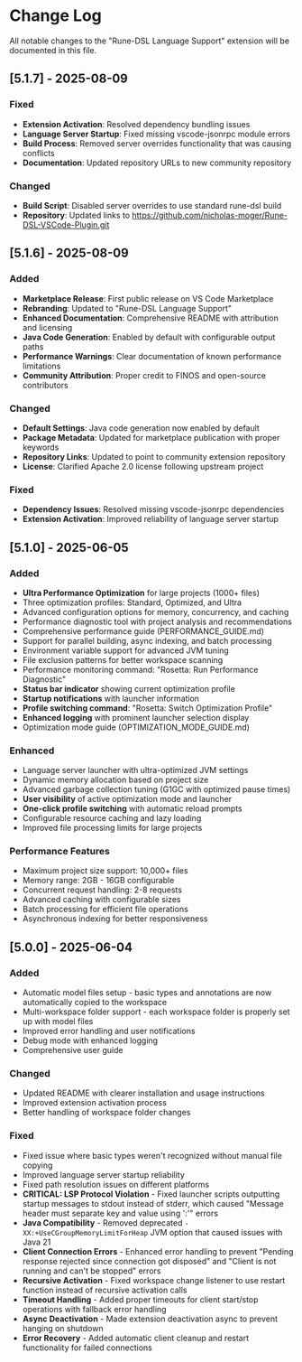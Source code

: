 # Change Log

All notable changes to the "Rune-DSL Language Support" extension will be documented in this file.

## [5.1.7] - 2025-08-09

### Fixed
- **Extension Activation**: Resolved dependency bundling issues
- **Language Server Startup**: Fixed missing vscode-jsonrpc module errors
- **Build Process**: Removed server overrides functionality that was causing conflicts
- **Documentation**: Updated repository URLs to new community repository

### Changed
- **Build Script**: Disabled server overrides to use standard rune-dsl build
- **Repository**: Updated links to https://github.com/nicholas-moger/Rune-DSL-VSCode-Plugin.git

## [5.1.6] - 2025-08-09

### Added
- **Marketplace Release**: First public release on VS Code Marketplace
- **Rebranding**: Updated to "Rune-DSL Language Support" 
- **Enhanced Documentation**: Comprehensive README with attribution and licensing
- **Java Code Generation**: Enabled by default with configurable output paths
- **Performance Warnings**: Clear documentation of known performance limitations
- **Community Attribution**: Proper credit to FINOS and open-source contributors

### Changed
- **Default Settings**: Java code generation now enabled by default
- **Package Metadata**: Updated for marketplace publication with proper keywords
- **Repository Links**: Updated to point to community extension repository
- **License**: Clarified Apache 2.0 license following upstream project

### Fixed
- **Dependency Issues**: Resolved missing vscode-jsonrpc dependencies
- **Extension Activation**: Improved reliability of language server startup

## [5.1.0] - 2025-06-05

### Added
- **Ultra Performance Optimization** for large projects (1000+ files)
- Three optimization profiles: Standard, Optimized, and Ultra
- Advanced configuration options for memory, concurrency, and caching
- Performance diagnostic tool with project analysis and recommendations
- Comprehensive performance guide (PERFORMANCE_GUIDE.md)
- Support for parallel building, async indexing, and batch processing
- Environment variable support for advanced JVM tuning
- File exclusion patterns for better workspace scanning
- Performance monitoring command: "Rosetta: Run Performance Diagnostic"
- **Status bar indicator** showing current optimization profile
- **Startup notifications** with launcher information
- **Profile switching command**: "Rosetta: Switch Optimization Profile"
- **Enhanced logging** with prominent launcher selection display
- Optimization mode guide (OPTIMIZATION_MODE_GUIDE.md)

### Enhanced
- Language server launcher with ultra-optimized JVM settings
- Dynamic memory allocation based on project size
- Advanced garbage collection tuning (G1GC with optimized pause times)
- **User visibility** of active optimization mode and launcher
- **One-click profile switching** with automatic reload prompts
- Configurable resource caching and lazy loading
- Improved file processing limits for large projects

### Performance Features
- Maximum project size support: 10,000+ files
- Memory range: 2GB - 16GB configurable
- Concurrent request handling: 2-8 requests
- Advanced caching with configurable sizes
- Batch processing for efficient file operations
- Asynchronous indexing for better responsiveness

## [5.0.0] - 2025-06-04

### Added
- Automatic model files setup - basic types and annotations are now automatically copied to the workspace
- Multi-workspace folder support - each workspace folder is properly set up with model files
- Improved error handling and user notifications
- Debug mode with enhanced logging
- Comprehensive user guide

### Changed
- Updated README with clearer installation and usage instructions
- Improved extension activation process
- Better handling of workspace folder changes

### Fixed
- Fixed issue where basic types weren't recognized without manual file copying
- Improved language server startup reliability
- Fixed path resolution issues on different platforms
- **CRITICAL: LSP Protocol Violation** - Fixed launcher scripts outputting startup messages to stdout instead of stderr, which caused "Message header must separate key and value using ':'" errors
- **Java Compatibility** - Removed deprecated `-XX:+UseCGroupMemoryLimitForHeap` JVM option that caused issues with Java 21
- **Client Connection Errors** - Enhanced error handling to prevent "Pending response rejected since connection got disposed" and "Client is not running and can't be stopped" errors
- **Recursive Activation** - Fixed workspace change listener to use restart function instead of recursive activation calls
- **Timeout Handling** - Added proper timeouts for client start/stop operations with fallback error handling
- **Async Deactivation** - Made extension deactivation async to prevent hanging on shutdown
- **Error Recovery** - Added automatic client cleanup and restart functionality for failed connections